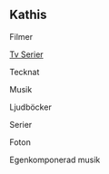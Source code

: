 ## Kathis 

Filmer

<a href="https://kathiscat.github.io/Kathis/tv.html">Tv Serier</a>
        
     

            

Tecknat

Musik

Ljudböcker

Serier

Foton

Egenkomponerad musik

